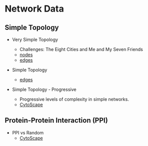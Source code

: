 # Network Data

## Simple Topology

* Very Simple Topology
  * Challenges: The Eight Cities and Me and My Seven Friends
  * [nodes](/data/simple-networks/topology-very-simple-nodes.csv)
  * [edges](/data/simple-networks/topology-very-simple-edges.csv)

* Simple Topology
  * [edges](/data/simple-networks/topology-simple.csv)

* Simple Topology - Progressive
  * Progressive levels of complexity in simple networks.
  * [CytoScape](/data/simple-networks/topology-levels-complexity.cys)

## Protein-Protein Interaction (PPI)

* PPI vs Random
  * [CytoScape](/data/ppi/ppi-vs-random.cys)
